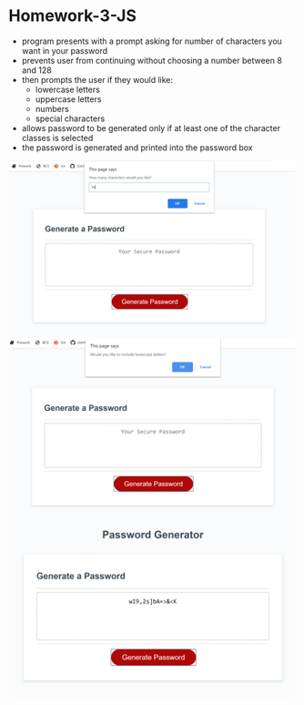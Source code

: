 # Homework-3-JS

* program presents with a prompt asking for number of characters you want in your password
* prevents user from continuing without choosing a number between 8 and 128
* then prompts the user if they would like:
    * lowercase letters
    * uppercase letters
    * numbers
    * special characters
* allows password to be generated only if at least one of the character classes is selected
* the password is generated and printed into the password box

<img src = "screenshots/prompt1.png">
<img src = "screenshots/prompt2.png">
<img src = "screenshots/final.png">

